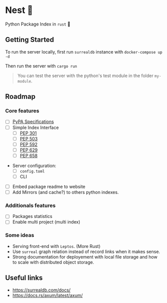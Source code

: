 # Nest 🪺

Python Package Index in `rust` 🦀

## Getting Started

To run the server locally, first run `surrealdb` instance with `docker-compose up -d`

Then run the server with `cargo run`

> You can test the server with the python's test module in the folder `my-module`.

## Roadmap

### Core features 
- [ ] [PyPA Specifications](https://packaging.python.org/en/latest/specifications/) 
- [ ] Simple Index Interface
    - [ ] [PEP 301](https://peps.python.org/pep-0301)
    - [ ] [PEP 503](https://peps.python.org/pep-0503/)
    - [ ] [PEP 592](https://peps.python.org/pep-0592/)
    - [ ] [PEP 629](https://peps.python.org/pep-0629/)
    - [ ] [PEP 658](https://peps.python.org/pep-0658/)
- Server configuration:
    - [ ] `config.toml` 
    - [ ] CLI 
- [ ] Embed package readme to website
- [ ] Add Mirrors (and cache?) to others python indexes.

### Additionals features
- [ ] Packages statistics
- [ ] Enable multi project (multi index)

### Some ideas
- Serving front-end with `Leptos`. (More Rust)
- Use `surreal` graph relation instead of record links when it makes sense.
- Strong documentation for deployement with local file storage and how to scale with distributed object storage.

## Useful links
- https://surrealdb.com/docs/
- https://docs.rs/axum/latest/axum/
